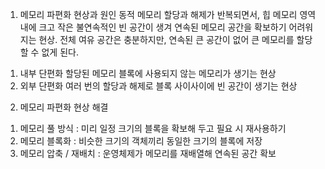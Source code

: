 1. 메모리 파편화 현상과 원인
동적 메모리 할당과 해제가 반복되면서, 힙 메모리 영역 내에 크고 작은 불연속적인 빈 공간이 생겨 연속된 메모리 공간을 확보하기 어려워지는 현상.
전체 여유 공간은 충분하지만, 연속된 큰 공간이 없어 큰 메모리를 할당할 수 없게 된다.
1) 내부 단편화
할당된 메모리 블록에 사용되지 않는 메모리가 생기는 현상
2) 외부 단편화
여러 번의 할당과 해제로 블록 사이사이에 빈 공간이 생기는 현상


2. 메모리 파편화 현상 해결
1) 메모리 풀 방식 : 미리 일정 크기의 블록을 확보해 두고 필요 시 재사용하기
2) 메모리 블록화 : 비슷한 크기의 객체끼리 동일한 크기의 블록에 저장
3) 메모리 압축 / 재배치 : 운영체제가 메모리를 재배열해 연속된 공간 확보